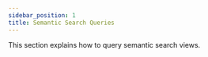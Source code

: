 ```yaml
---
sidebar_position: 1
title: Semantic Search Queries
---
```


This section explains how to query semantic search views.

<DocCardList />
